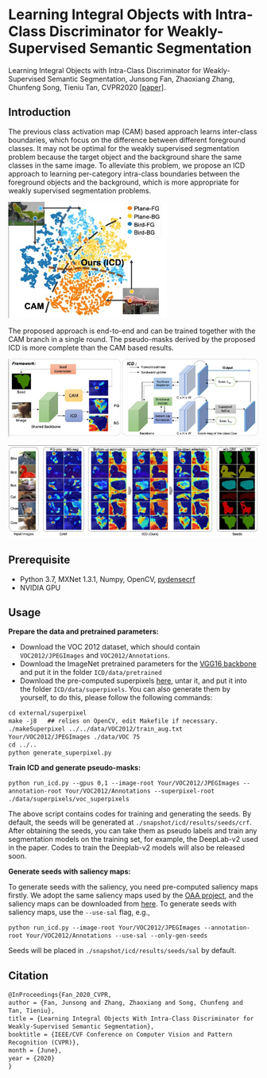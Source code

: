 # Learning Integral Objects with Intra-Class Discriminator for Weakly-Supervised Semantic Segmentation
Learning Integral Objects with Intra-Class Discriminator for Weakly-Supervised Semantic Segmentation, Junsong Fan, Zhaoxiang Zhang, Chunfeng Song, Tieniu Tan, CVPR2020 [[paper]](http://openaccess.thecvf.com/content_CVPR_2020/papers/Fan_Learning_Integral_Objects_With_Intra-Class_Discriminator_for_Weakly-Supervised_Semantic_Segmentation_CVPR_2020_paper.pdf).



## Introduction

The previous class activation map (CAM) based approach learns inter-class boundaries, which focus on the difference between different foreground classes. It may not be optimal for the weakly supervised segmentation problem because the target object and the background share the same classes in the same image. To alleviate this problem, we propose an ICD approach to learning per-category intra-class boundaries between the foreground objects and the background, which is more appropriate for weakly supervised segmentation problems.

![introduction](resources/introduction.jpg)


The proposed approach is end-to-end and can be trained together with the CAM branch in a single round. The pseudo-masks derived by the proposed ICD is more complete than the CAM based results.

![framework](resources/framework.jpg)

![visualization](resources/visualization.jpg)



## Prerequisite

- Python 3.7, MXNet 1.3.1, Numpy, OpenCV, [pydensecrf](https://github.com/lucasb-eyer/pydensecrf)
- NVIDIA GPU



## Usage

**Prepare the data and pretrained parameters:**

- Download the VOC 2012 dataset, which should contain `VOC2012/JPEGImages` and `VOC2012/Annotations`.
- Download the ImageNet pretrained parameters for the [VGG16 backbone](https://drive.google.com/file/d/1SVQgdnuhL7Wo3XIDfwhjVMTk_N1qiVHw/view?usp=sharing) and put it in the folder `ICD/data/pretrained`
- Download the pre-computed superpixels [here](https://drive.google.com/file/d/1vciTj1z32JF6CwNKBc87ypGDLgb8oIQ3/view?usp=sharing), untar it, and put it into the folder `ICD/data/superpixels`. You can also generate them by yourself, to do this, please follow the following commands:

```
cd external/superpixel
make -j8   ## relies on OpenCV, edit Makefile if necessary.
./makeSuperpixel ../../data/VOC2012/train_aug.txt Your/VOC2012/JPEGImages ./data/VOC 75
cd ../..
python generate_superpixel.py
```

**Train ICD and generate pseudo-masks:**

```
python run_icd.py --gpus 0,1 --image-root Your/VOC2012/JPEGImages --annotation-root Your/VOC2012/Annotations --superpixel-root ./data/superpixels/voc_superpixels
```

The above script contains codes for training and generating the seeds. By default, the seeds will be generated at `./snapshot/icd/results/seeds/crf`. After obtaining the seeds, you can take them as pseudo labels and train any segmentation models on the training set, for example, the DeepLab-v2 used in the paper. Codes to train the Deeplab-v2 models will also be released soon.

**Generate seeds with saliency maps:**

To generate seeds with the saliency, you need pre-computed saliency maps firstly. We adopt the same saliency maps used by the [OAA project](https://github.com/PengtaoJiang/OAA), and the saliency maps can be downloaded from [here](https://drive.google.com/file/d/1MVbisWvcikdg_hRuK5gbhtGDV-g3TJXd/view?usp=sharing). To generate seeds with saliency maps, use the `--use-sal` flag, e.g.,

```
python run_icd.py --image-root Your/VOC2012/JPEGImages --annotation-root Your/VOC2012/Annotations --use-sal --only-gen-seeds
```

Seeds will be placed in `./snapshot/icd/results/seeds/sal` by default.


## Citation

```
@InProceedings{Fan_2020_CVPR,
author = {Fan, Junsong and Zhang, Zhaoxiang and Song, Chunfeng and Tan, Tieniu},
title = {Learning Integral Objects With Intra-Class Discriminator for Weakly-Supervised Semantic Segmentation},
booktitle = {IEEE/CVF Conference on Computer Vision and Pattern Recognition (CVPR)},
month = {June},
year = {2020}
}
```

